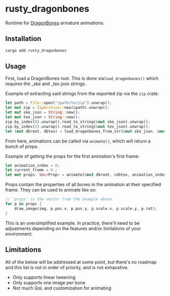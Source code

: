 # rusty_dragonbones
Runtime for [DragonBones](https://dragonbones.github.io/en/index.html) armature animations.

## Installation
```bash
cargo add rusty_dragonbones
```

## Usage
First, load a DragonBones root. This is done via`load_dragonbones()` which requires the _ske and _tex json strings.

Example of extracting said strings from the exported zip via the `zip` crate:
```rust
let path = File::open("/path/to/zip").unwrap();
let mut zip = ZipArchive::new(&path).unwrap();
let mut ske_json = String::new();
let mut tex_json = String::new();
zip.by_index(0).unwrap().read_to_string(&mut ske_json).unwrap();
zip.by_index(2).unwrap().read_to_string(&mut tex_json).unwrap();
let (mut dbroot, dbtex) = load_dragonbones_from_str(&mut ske_json, &mut tex_json).unwrap();
```
From here, animations can be called via `animate()`, which will return a bunch of props.

Example of getting the props for the first animation's first frame:
```rust
let animation_index = 0;
let current_frame = 0.;
let mut props: Vec<Prop> = animate(&mut dbroot, &dbtex, animation_index, current_frame);
```
Props contain the properties of all bones in the animation at their specified frame. They can be used to animate like so:
```rust
// 'props' is the vector from the example above
for p in props {
    draw_image(img, p.pos.x, p.pos.y, p.scale.x, p.scale.y, p.rot);
}
```
This is an oversimplified example. In practice, there'll need to be adjustments depending on the features and/or limitations of your environment.

## Limitations
All of the below will be addressed at some point, but there's no roadmap and this list is not in order of priority, and is not exhaustive.

* Only supports linear tweening
* Only supports one image per bone
* Not much QoL and customization for animating
